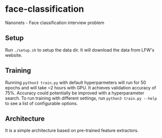 # face-classification
Nanonets - Face classification interview problem

## Setup

Run ```./setup.sh``` to setup the data dir. It will download the data from LFW's website.

## Training

Running ```python3 train.py``` with default hyperparmeters will run for 50 epochs and will take ~2 hours with GPU.
It achieves validation accuracy of 75%. Accuracy could potentially be improved with a hyperparameter search. To run
training with different settings, run ```python3 train.py --help``` to see a list of configurable options.

## Architecture

It is a simple architecture based on pre-trained feature extractors.


